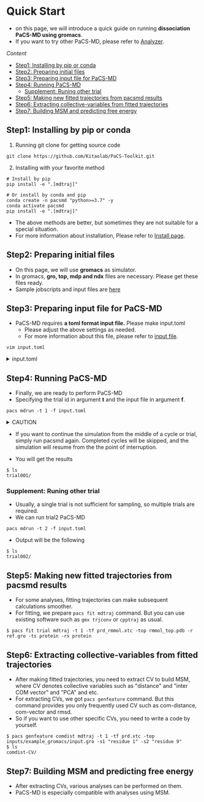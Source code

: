 # Quick Start

- on this page, we will introduce a quick guide on running **dissociation PaCS-MD using gromacs**.
- If you want to try other PaCS-MD, please refer to [Analyzer](reference/analyzer.md).

*Content*
- [Step1: Installing by pip or conda](#step1-installing-by-pip-or-conda)
- [Step2: Preparing initial files](#step2-preparing-initial-files)
- [Step3: Preparing input file for PaCS-MD](#step3-preparing-input-file-for-pacs-md)
- [Step4: Running PaCS-MD](#step4-running-pacs-md)
  - [Supplement: Runing other trial](#supplement-runing-other-trial)
- [Step5: Making new fitted trajectories from pacsmd results](#step5-making-new-fitted-trajectories-from-pacsmd-results)
- [Step6: Extracting collective-variables from fitted trajectories](#step6-extracting-collective-variables-from-fitted-trajectories)
- [Step7: Building MSM and predicting free energy](#step7-building-msm-and-predicting-free-energy)


## Step1: Installing by pip or conda
1. Running git clone for getting source code
~~~shell
git clone https://github.com/Kitaolab/PaCS-Toolkit.git
~~~

2. Installing with your favorite method
```shell
# Install by pip
pip install -e ".[mdtraj]"

# Or install by conda and pip
conda create -n pacsmd "python>=3.7" -y
conda activate pacsmd
pip install -e ".[mdtraj]"
```
- The above methods are better, but sometimes they are not suitable for a special situation.
- For more information about installation, Please refer to [Install page](install.md).


## Step2: Preparing initial files
- On this page, we will use **gromacs** as simulator.
- In gromacs, **gro, top, mdp and ndx** files are necessary. Please get these files ready.
- Sample jobscripts and input files are [here](https://github.com/Kitaolab/PaCS-Toolkit/tree/main/jobscripts)
<!-- - If you want to run quickly, please use [test dataset](). -->


## Step3: Preparing input file for PaCS-MD
- PaCS-MD requires **a toml format input file.** Please make input.toml
  - Please adjust the above settings as needed.
  - For more information about this file, please refer to [input file](./mdrun/inputfile.md).
```shell
vim input.toml
```
<details><summary> input.toml </summary>

```toml
# Input file for PaCS-MD
## basic
# pacsmd settings
## basic
max_cycle = 2                           # Maximum number of cycles to run. (ex. 1, ..., 123, ..., 999)
n_replica = 3                           # Number of replica. (ex. 1, ..., 123, ..., 999)
n_parallel = 3                          # Number of replica which are calculated at a time
skip_frame = 1                          # Frequency of frames used for ranking among trajectories
centering = true                        # Whether to move the molecule to the center
centering_selection = "protein"         # Name of molecule to move in the center
working_dir = "./."                     # Directory where pacsmd will run

## simulator
simulator = "gromacs"                   # Software used inside PaCS-MD
cmd_mpi = "mpirun -np 4"                # Commands for MPI such as mpirun, blank is OK
cmd_serial = "gmx_mpi mdrun -ntomp 6"   # Commands to run the simulator serially
cmd_parllel = "gmx_mpi mdrun -ntomp 6"  # Commands to run the simulator parallelly
structure = "input.gro"                 # Structural file such as gro, pdb, rst7, etc.
topology = "topol.top"                  # Topology file such as top, parm7, psf, etc.
mdconf = "parameter.mdp"                # Parameter file such as mdp, mdin, namd, etc.
index_file = ".index.ndx"               # Gromacs index file
trajectory_extension = ".xtc"           # Trajectory file extension. ("." is necessary)

## analyzer
type = "dissociation"                   # Evaluation type
threshold = 100                         # CV threshold for determining to terminate a trial
skip_frame = 1                          #  How many frames to skip when ranking CVs
analyzer = "mdtraj"                     # Trajectory tool used to calculate the evaluation type
selection1 = "resid 1 to 5"             # Selection string for specified group in trajectories
selection2 = "resid 6 to 10"            # Selection string for specified group in trajectories

## postprocess
genrepresent = true                     #  Whether genrepresent is executed after trial
rmmol = true                            #  Whether rmmol is executed after each cycle
keep_selection = "not water"            #  Molecular name or index group to be left in the trajectory when rmmol
rmfile = true                           #  Whether rmfile is executed after trial
```

</details>


## Step4: Running PaCS-MD
- Finally, we are ready to perform PaCS-MD
- Specifying the trial id in argument **t** and the input file in argument **f**.
```shell
pacs mdrun -t 1 -f input.toml
```

<details><summary> CAUTION </summary>
In this case, the total core will be 24.

So, 8 cores will be used in each 3 replica at once. (24 / 3 = 8 cores)
</details>


- If you want to continue the simulation from the middle of a cycle or trial, simply run pacsmd again. Completed cycles will be skipped, and the simulation will resume from the the point of interruption.

- You will get the results
~~~shell
$ ls
trial001/
~~~

### Supplement: Runing other trial
- Usually, a single trial is not sufficient for sampling, so multiple trials are required.
- We can run trial2 PaCS-MD
```shell
pacs mdrun -t 2 -f input.toml
```

- Output will be the following
```shell
$ ls
trial002/
```

## Step5: Making new fitted trajectories from pacsmd results
- For some analyses, fitting trajectories can make subsequent calculations smoother.
- For fitting, we prepare `pacs fit mdtraj` command. But you can use existing software such as `gmx trjconv` or `cpptraj` as usual.
```shell
$ pacs fit trial mdtraj -t 1 -tf prd_rmmol.xtc -top rmmol_top.pdb -r ref.gro -ts protein -rs protein
```

## Step6: Extracting collective-variables from fitted trajectories
- After making fitted trajectories, you need to extract CV to build MSM, where CV denotes collective variables such as "distance" and "inter COM vector" and "PCA" and etc.
- For extracting CVs, we got `pacs genfeature` command. But this command provides you only frequently used CV such as com-distance, com-vector and rmsd.
- So if you want to use other specific CVs, you need to write a code by yourself.

~~~shell
$ pacs genfeature comdist mdtraj -t 1 -tf prd.xtc -top inputs/example_gromacs/input.gro -s1 "residue 1" -s2 "residue 9" 
$ ls
comdist-CV/
~~~


## Step7: Building MSM and predicting free energy
- After extracting CVs, various analyses can be performed on them. 
- PaCS-MD is especially compatible with analyses using MSM.

